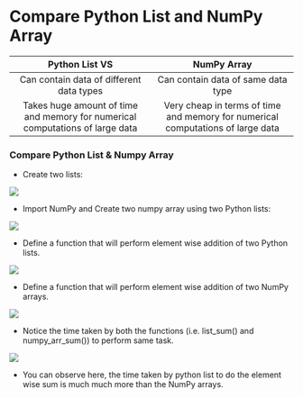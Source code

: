 # Compare Python List and NumPy Array

|                                Python List VS                                 |                                   NumPy Array                                   |
| :---------------------------------------------------------------------------: | :-----------------------------------------------------------------------------: |
|                    Can contain data of different data types                   |                        Can contain data of same data type                       |
| Takes huge amount of time and memory for numerical computations of large data | Very cheap in terms of time and memory for numerical computations of large data |

### Compare Python List & Numpy Array

* Create two lists:

![](https://lh5.googleusercontent.com/3X4w8p9-TfwsLgETsvMZ4AqASsguVslLa19qoBhNc9KHyf689r9wVbhDspoSZU\_X\_WawbbFIZUZPKPSC23plV1NcC6OY\_PDI81aC0E10A-VFZKmitbVNrPZXFXdXNDVN1MmeMw9V7Kw)

* Import NumPy and Create two numpy array using two Python lists:

![](https://lh3.googleusercontent.com/eATf4uQhlASiP1D-sWkPtqirUCEzvO\_ze4szNncJC64ISUrCRAlRyMbLFozfhbTOI1maEvwUG0bF2asVG6Zby6ORvOICqvd7Evvv5ITulh7kreF84yyzGQZNjs33PoeaQxKTlmrk7oY)

* Define a function that will perform element wise addition of two Python lists.

![](https://lh3.googleusercontent.com/BA4KBWhub7myd4-IXyVifyKhkWrWJ3dTyPBkU6uQNNRw4lBL6VA-FgnnsDEDD4y4HMheGNmBpwN8qFUxMvDM2Gv7i2KURrVZiUAbBIKrb\_kId5rZ39QTeUGCZxLei4xY5qJQ-26WOXM)

* Define a function that will perform element wise addition of two NumPy arrays.

![](https://lh3.googleusercontent.com/QG3zCB3x4YHU97XH1pF03DQoTJu6k4Zt0CFLWCf-yz\_q7caXdLUA8P7cNFSaEUgHfiS2p3bony4euNUWafVOcpxea3fSzpqvE31w7YOUyuPgjm1DqXaEu8-g7B0hJBp1Xfb2OvEoX\_Q)

* Notice the time taken by both the functions (i.e. list\_sum() and numpy\_arr\_sum()) to perform same task.

![](https://lh3.googleusercontent.com/D47Rq719KGhn-pdgBM3jT55W6mT-TWJcZBh\_LSSyYyITFYnQBdCVlC8-kZXg9kcSgPi-MXfM0tj-B4y8kyUKOzHr3sahJyScSSdU8fdfCgDjpwdVYZyR8-kIi8tqKcDn5ILVqGwvlnM)

* You can observe here, the time taken by python list to do the element wise sum is much much more than the NumPy arrays.
